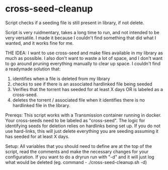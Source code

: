 # cross-seed-cleanup
Script checks if a seeding file is still present in library, if not delete.

Script is very ruidmentary, takes a long time to run, and not intended to be very versatile. I made it because I couldn't find something that did what I wanted, and it works fine for me.

THE IDEA:
I want to use cross-seed and make files available in my library as much as possible. I also don't want to waste a lot of space, and I don't want to go around pruning everything manually to clear up space. I couldn't find a readymade solution that:
1) identifies when a file is deleted from my library
2) checks to see if there is an associated hardlinked file being seeded
3) Verifies that the torrent has seeded for at least X days OR is labeled as a cross-seed.
4) deletes the torrent / associated file when it identifies there is no hardlinked file in the library.

Prereqs:
This script works with a Transmission container running in docker. 
Your cross-seeds need to be labeled as "cross-seed".
The logic for identifying seeds for deletion relies on hardlinks being set up. If you do not use hard-links, this will just delete everything you are seeding assuming it has seeded for at least X days.

Setup:
All variables that you should need to define are at the top of the script, read the comments and make the necessary changes for your configuration. If you want to do a dryrun run with "-d" and it will just log what would be deleted (eg. command - ./cross-seed-cleanup.sh -d)
